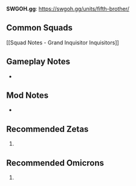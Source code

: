 **SWGOH.gg**: https://swgoh.gg/units/fifth-brother/

## Common Squads

[[Squad Notes - Grand Inquisitor Inquisitors]]

## Gameplay Notes

 - 

## Mod Notes

 - 

## Recommended Zetas

1. 

## Recommended Omicrons

1. 